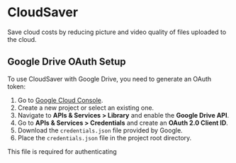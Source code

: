 # CloudSaver
Save cloud costs by reducing picture and video quality of files uploaded to the cloud.

## Google Drive OAuth Setup

To use CloudSaver with Google Drive, you need to generate an OAuth token:

1. Go to [Google Cloud Console](https://console.cloud.google.com/).
2. Create a new project or select an existing one.
3. Navigate to **APIs & Services > Library** and enable the **Google Drive API**.
4. Go to **APIs & Services > Credentials** and create an **OAuth 2.0 Client ID**.
5. Download the `credentials.json` file provided by Google.
6. Place the `credentials.json` file in the project root directory.

This file is required for authenticating

